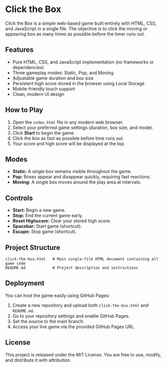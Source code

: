 # Click the Box

Click the Box is a simple web-based game built entirely with HTML, CSS, and JavaScript in a single file. The objective is to click the moving or appearing box as many times as possible before the timer runs out.

## Features

* Pure HTML, CSS, and JavaScript implementation (no frameworks or dependencies)
* Three gameplay modes: Static, Pop, and Moving
* Adjustable game duration and box size
* Persistent high score stored in the browser using Local Storage
* Mobile-friendly touch support
* Clean, modern UI design

## How to Play

1. Open the `index.html` file in any modern web browser.
2. Select your preferred game settings (duration, box size, and mode).
3. Click **Start** to begin the game.
4. Click the box as fast as possible before time runs out.
5. Your score and high score will be displayed at the top.

## Modes

* **Static:** A single box remains visible throughout the game.
* **Pop:** Boxes appear and disappear quickly, requiring fast reactions.
* **Moving:** A single box moves around the play area at intervals.

## Controls

* **Start:** Begin a new game.
* **Stop:** End the current game early.
* **Reset Highscore:** Clear your stored high score.
* **Spacebar:** Start game (shortcut).
* **Escape:** Stop game (shortcut).

## Project Structure

```
click-the-box.html   # Main single-file HTML document containing all game code
README.md            # Project description and instructions
```

## Deployment

You can host the game easily using GitHub Pages:

1. Create a new repository and upload both `click-the-box.html` and `README.md`.
2. Go to your repository settings and enable GitHub Pages.
3. Set the source to the main branch.
4. Access your live game via the provided GitHub Pages URL.

## License

This project is released under the MIT License. You are free to use, modify, and distribute it with attribution.

